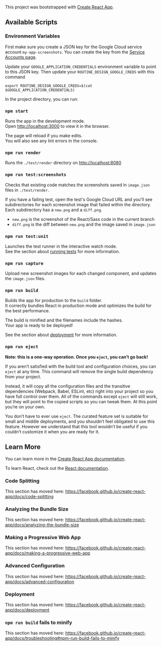 This project was bootstrapped with [Create React App](https://github.com/facebook/create-react-app).

## Available Scripts

### Environment Variables

First make sure you create a JSON key for the Google Cloud service account `my-app-screenshots`. You can create the key from the [Service Accounts page](https://console.cloud.google.com/iam-admin/serviceaccounts?project=disco-stock-218303).

Update your `GOOGLE_APPLICATION_CREDENTIALS` environment variable to point to this JSON key. Then update your `ROUTINE_DESIGN_GOOGLE_CREDS` with this command

```
export ROUTINE_DESIGN_GOOGLE_CREDS=$(cat $GOOGLE_APPLICATION_CREDENTIALS)
```

In the project directory, you can run:

### `npm start`

Runs the app in the development mode.<br>
Open [http://localhost:3000](http://localhost:3000) to view it in the browser.

The page will reload if you make edits.<br>
You will also see any lint errors in the console.

### `npm run render`

Runs the `./test/render` directory on [http://localhost:8080](http://localhost:8080)

### `npm run test:screenshots`

Checks that existing code matches the screenshots saved in `image.json` files in `./test/render`.

If you have a failing test, open the test's Google Cloud URL and you'll see subdirectories for each screenshot image that failed within the directory. Each subdirectory has a `new.png` and a `diff.png`. 

* `new.png` is the screenshot of the React/Sass code in the current branch
* `diff.png` is the diff between `new.png` and the image saved in `image.json`

### `npm run test:unit`

Launches the test runner in the interactive watch mode.<br>
See the section about [running tests](https://facebook.github.io/create-react-app/docs/running-tests) for more information.

### `npm run capture`

Upload new screenshot images for each changed component, and updates the `image.json` files.

### `npm run build`

Builds the app for production to the `build` folder.<br>
It correctly bundles React in production mode and optimizes the build for the best performance.

The build is minified and the filenames include the hashes.<br>
Your app is ready to be deployed!

See the section about [deployment](https://facebook.github.io/create-react-app/docs/deployment) for more information.

### `npm run eject`

**Note: this is a one-way operation. Once you `eject`, you can’t go back!**

If you aren’t satisfied with the build tool and configuration choices, you can `eject` at any time. This command will remove the single build dependency from your project.

Instead, it will copy all the configuration files and the transitive dependencies (Webpack, Babel, ESLint, etc) right into your project so you have full control over them. All of the commands except `eject` will still work, but they will point to the copied scripts so you can tweak them. At this point you’re on your own.

You don’t have to ever use `eject`. The curated feature set is suitable for small and middle deployments, and you shouldn’t feel obligated to use this feature. However we understand that this tool wouldn’t be useful if you couldn’t customize it when you are ready for it.

## Learn More

You can learn more in the [Create React App documentation](https://facebook.github.io/create-react-app/docs/getting-started).

To learn React, check out the [React documentation](https://reactjs.org/).

### Code Splitting

This section has moved here: https://facebook.github.io/create-react-app/docs/code-splitting

### Analyzing the Bundle Size

This section has moved here: https://facebook.github.io/create-react-app/docs/analyzing-the-bundle-size

### Making a Progressive Web App

This section has moved here: https://facebook.github.io/create-react-app/docs/making-a-progressive-web-app

### Advanced Configuration

This section has moved here: https://facebook.github.io/create-react-app/docs/advanced-configuration

### Deployment

This section has moved here: https://facebook.github.io/create-react-app/docs/deployment

### `npm run build` fails to minify

This section has moved here: https://facebook.github.io/create-react-app/docs/troubleshooting#npm-run-build-fails-to-minify

